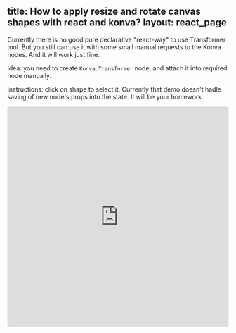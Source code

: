 title: How to apply resize and rotate canvas shapes with react and konva?
layout: react_page
---

Currently there is no good pure declarative "react-way" to use Transformer tool.
But you still can use it with some small manual requests to the Konva nodes.
And it will work just fine.

Idea: you need to create `Konva.Transformer` node, and attach it into required node manually.

Instructions: click on shape to select it.
Currently that demo doesn't hadle saving of new node's props into the state. It will be your homework.

<iframe src="https://codesandbox.io/embed/github/konvajs/site/tree/master/react-demos/transformer?hidenavigation=1&view=split&fontsize=10" style="width:100%; height:500px; border:0; border-radius: 4px; overflow:hidden;" sandbox="allow-modals allow-forms allow-popups allow-scripts allow-same-origin"></iframe>



